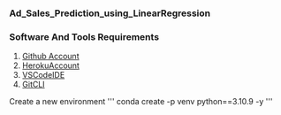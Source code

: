 ### Ad_Sales_Prediction_using_LinearRegression

### Software And Tools Requirements

1. [Github Account](https://github.com)
2. [HerokuAccount](https://heroku.com)
3. [VSCodeIDE](https://code.visualstudio.com/)
4. [GitCLI](https://git-scm.com/book/en/v2/Getting-Started-The-Command_Line)

Create a new environment
'''
conda create -p venv python==3.10.9 -y
'''
